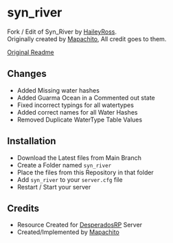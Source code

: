 # syn_river
Fork / Edit of Syn_River by [HaileyRoss](https://github.com/Hailey-Ross/).  
Originally created by [Mapachito](https://github.com/EsMapachito), All credit goes to them.

[Original Readme](https://github.com/Hailey-Ross/syn_river/blob/main/OG-README.md)
## Changes
- Added Missing water hashes
- Added Guarma Ocean in a Commented out state
- Fixed incorrect typings for all watertypes
- Added correct names for all Water Hashes
- Removed Duplicate WaterType Table Values

## Installation
- Download the Latest files from Main Branch
- Create a Folder named `syn_river`
- Place the files from this Repository in that folder
- Add `syn_river` to your `server.cfg` file
- Restart / Start your server

## Credits
- Resource Created for [DesperadosRP](https://desperadosrp.com) Server
- Created/Implemented by [Mapachito](https://github.com/EsMapachito)
